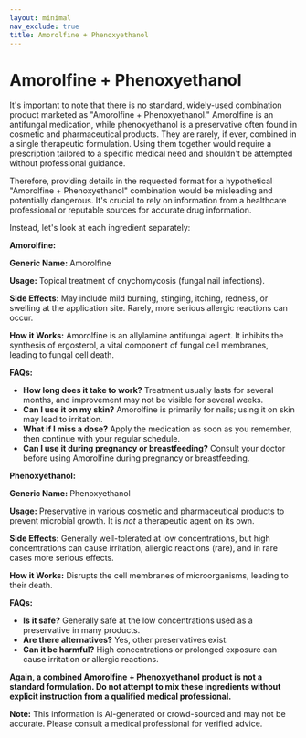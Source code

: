 ```yaml
---
layout: minimal
nav_exclude: true
title: Amorolfine + Phenoxyethanol
---
```


# Amorolfine + Phenoxyethanol

It's important to note that there is no standard, widely-used combination product marketed as "Amorolfine + Phenoxyethanol."  Amorolfine is an antifungal medication, while phenoxyethanol is a preservative often found in cosmetic and pharmaceutical products.  They are rarely, if ever, combined in a single therapeutic formulation.  Using them together would require a prescription tailored to a specific medical need and shouldn't be attempted without professional guidance.

Therefore, providing details in the requested format for a hypothetical "Amorolfine + Phenoxyethanol" combination would be misleading and potentially dangerous.  It's crucial to rely on information from a healthcare professional or reputable sources for accurate drug information.


Instead, let's look at each ingredient separately:


**Amorolfine:**

**Generic Name:** Amorolfine

**Usage:** Topical treatment of onychomycosis (fungal nail infections).

**Side Effects:**  May include mild burning, stinging, itching, redness, or swelling at the application site. Rarely, more serious allergic reactions can occur.

**How it Works:**  Amorolfine is an allylamine antifungal agent. It inhibits the synthesis of ergosterol, a vital component of fungal cell membranes, leading to fungal cell death.

**FAQs:**

* **How long does it take to work?**  Treatment usually lasts for several months, and improvement may not be visible for several weeks.
* **Can I use it on my skin?** Amorolfine is primarily for nails; using it on skin may lead to irritation.
* **What if I miss a dose?** Apply the medication as soon as you remember, then continue with your regular schedule.
* **Can I use it during pregnancy or breastfeeding?** Consult your doctor before using Amorolfine during pregnancy or breastfeeding.


**Phenoxyethanol:**

**Generic Name:** Phenoxyethanol

**Usage:** Preservative in various cosmetic and pharmaceutical products to prevent microbial growth.  It is *not* a therapeutic agent on its own.

**Side Effects:**  Generally well-tolerated at low concentrations, but high concentrations can cause irritation, allergic reactions (rare), and in rare cases more serious effects.

**How it Works:**  Disrupts the cell membranes of microorganisms, leading to their death.

**FAQs:**

* **Is it safe?** Generally safe at the low concentrations used as a preservative in many products.
* **Are there alternatives?** Yes, other preservatives exist.
* **Can it be harmful?**  High concentrations or prolonged exposure can cause irritation or allergic reactions.


**Again,  a combined Amorolfine + Phenoxyethanol product is not a standard formulation.  Do not attempt to mix these ingredients without explicit instruction from a qualified medical professional.**


**Note:** This information is AI-generated or crowd-sourced and may not be accurate. Please consult a medical professional for verified advice.